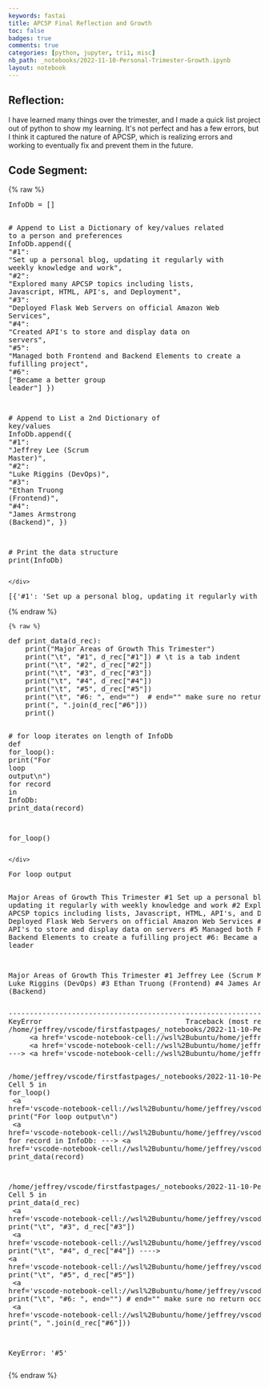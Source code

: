 ```yaml
---
keywords: fastai
title: APCSP Final Reflection and Growth
toc: false 
badges: true
comments: true
categories: [python, jupyter, tri1, misc]
nb_path: _notebooks/2022-11-10-Personal-Trimester-Growth.ipynb
layout: notebook
---
```


<!--
#################################################
### THIS FILE WAS AUTOGENERATED! DO NOT EDIT! ###
#################################################
# file to edit: _notebooks/2022-11-10-Personal-Trimester-Growth.ipynb
-->

<div class="container" id="notebook-container">
        
<div class="cell border-box-sizing text_cell rendered"><div class="inner_cell">
<div class="text_cell_render border-box-sizing rendered_html">
<h2 id="Reflection:">Reflection:<a class="anchor-link" href="#Reflection:"> </a></h2><p>I have learned many things over the trimester, and I made a quick list project out of python to show my learning. It's not perfect and has a few errors, but I think it captured the nature of APCSP, which is realizing errors and working to eventually fix and prevent them in the future.</p>

</div>
</div>
</div>
<div class="cell border-box-sizing text_cell rendered"><div class="inner_cell">
<div class="text_cell_render border-box-sizing rendered_html">
<h2 id="Code-Segment:">Code Segment:<a class="anchor-link" href="#Code-Segment:"> </a></h2>
</div>
</div>
</div>
    {% raw %}
    
<div class="cell border-box-sizing code_cell rendered">
<div class="input">

<div class="inner_cell">
    <div class="input_area">
<div class=" highlight hl-ipython3"><pre><span></span><span class="n">InfoDb</span> <span class="o">=</span> <span class="p">[]</span>

<span class="c1"># Append to List a Dictionary of key/values related to a person and preferences</span>
<span class="n">InfoDb</span><span class="o">.</span><span class="n">append</span><span class="p">({</span>
    <span class="s2">&quot;#1&quot;</span><span class="p">:</span> <span class="s2">&quot;Set up a personal blog, updating it regularly with weekly knowledge and work&quot;</span><span class="p">,</span>
    <span class="s2">&quot;#2&quot;</span><span class="p">:</span> <span class="s2">&quot;Explored many APCSP topics including lists, Javascript, HTML, API&#39;s, and Deployment&quot;</span><span class="p">,</span>
    <span class="s2">&quot;#3&quot;</span><span class="p">:</span> <span class="s2">&quot;Deployed Flask Web Servers on official Amazon Web Services&quot;</span><span class="p">,</span>
    <span class="s2">&quot;#4&quot;</span><span class="p">:</span> <span class="s2">&quot;Created API&#39;s to store and display data on servers&quot;</span><span class="p">,</span>
    <span class="s2">&quot;#5&quot;</span><span class="p">:</span> <span class="s2">&quot;Managed both Frontend and Backend Elements to create a fufilling project&quot;</span><span class="p">,</span>
    <span class="s2">&quot;#6&quot;</span><span class="p">:</span> <span class="p">[</span><span class="s2">&quot;Became a better group leader&quot;</span><span class="p">]</span>
<span class="p">})</span>

<span class="c1"># Append to List a 2nd Dictionary of key/values</span>
<span class="n">InfoDb</span><span class="o">.</span><span class="n">append</span><span class="p">({</span>
    <span class="s2">&quot;#1&quot;</span><span class="p">:</span> <span class="s2">&quot;Jeffrey Lee (Scrum Master)&quot;</span><span class="p">,</span>
    <span class="s2">&quot;#2&quot;</span><span class="p">:</span> <span class="s2">&quot;Luke Riggins (DevOps)&quot;</span><span class="p">,</span>
    <span class="s2">&quot;#3&quot;</span><span class="p">:</span> <span class="s2">&quot;Ethan Truong (Frontend)&quot;</span><span class="p">,</span>
    <span class="s2">&quot;#4&quot;</span><span class="p">:</span> <span class="s2">&quot;James Armstrong (Backend)&quot;</span><span class="p">,</span>
<span class="p">})</span>

<span class="c1"># Print the data structure</span>
<span class="nb">print</span><span class="p">(</span><span class="n">InfoDb</span><span class="p">)</span>
</pre></div>

    </div>
</div>
</div>

<div class="output_wrapper">
<div class="output">

<div class="output_area">

<div class="output_subarea output_stream output_stdout output_text">
<pre>[{&#39;#1&#39;: &#39;Set up a personal blog, updating it regularly with weekly knowledge and work&#39;, &#39;#2&#39;: &#34;Explored many APCSP topics including lists, Javascript, HTML, API&#39;s, and Deployment&#34;, &#39;#3&#39;: &#39;Deployed Flask Web Servers on official Amazon Web Services&#39;, &#39;#4&#39;: &#34;Created API&#39;s to store and display data on servers&#34;, &#39;#5&#39;: &#39;Managed both Frontend and Backend Elements to create a fufilling project&#39;, &#39;#6&#39;: [&#39;Became a better group leader&#39;]}, {&#39;#1&#39;: &#39;Jeffrey Lee (Scrum Master)&#39;, &#39;#2&#39;: &#39;Luke Riggins (DevOps)&#39;, &#39;#3&#39;: &#39;Ethan Truong (Frontend)&#39;, &#39;#4&#39;: &#39;James Armstrong (Backend)&#39;}]
</pre>
</div>
</div>

</div>
</div>

</div>
    {% endraw %}

    {% raw %}
    
<div class="cell border-box-sizing code_cell rendered">
<div class="input">

<div class="inner_cell">
    <div class="input_area">
<div class=" highlight hl-ipython3"><pre><span></span><span class="k">def</span> <span class="nf">print_data</span><span class="p">(</span><span class="n">d_rec</span><span class="p">):</span>
    <span class="nb">print</span><span class="p">(</span><span class="s2">&quot;Major Areas of Growth This Trimester&quot;</span><span class="p">)</span>
    <span class="nb">print</span><span class="p">(</span><span class="s2">&quot;</span><span class="se">\t</span><span class="s2">&quot;</span><span class="p">,</span> <span class="s2">&quot;#1&quot;</span><span class="p">,</span> <span class="n">d_rec</span><span class="p">[</span><span class="s2">&quot;#1&quot;</span><span class="p">])</span> <span class="c1"># \t is a tab indent</span>
    <span class="nb">print</span><span class="p">(</span><span class="s2">&quot;</span><span class="se">\t</span><span class="s2">&quot;</span><span class="p">,</span> <span class="s2">&quot;#2&quot;</span><span class="p">,</span> <span class="n">d_rec</span><span class="p">[</span><span class="s2">&quot;#2&quot;</span><span class="p">])</span>
    <span class="nb">print</span><span class="p">(</span><span class="s2">&quot;</span><span class="se">\t</span><span class="s2">&quot;</span><span class="p">,</span> <span class="s2">&quot;#3&quot;</span><span class="p">,</span> <span class="n">d_rec</span><span class="p">[</span><span class="s2">&quot;#3&quot;</span><span class="p">])</span>
    <span class="nb">print</span><span class="p">(</span><span class="s2">&quot;</span><span class="se">\t</span><span class="s2">&quot;</span><span class="p">,</span> <span class="s2">&quot;#4&quot;</span><span class="p">,</span> <span class="n">d_rec</span><span class="p">[</span><span class="s2">&quot;#4&quot;</span><span class="p">])</span>
    <span class="nb">print</span><span class="p">(</span><span class="s2">&quot;</span><span class="se">\t</span><span class="s2">&quot;</span><span class="p">,</span> <span class="s2">&quot;#5&quot;</span><span class="p">,</span> <span class="n">d_rec</span><span class="p">[</span><span class="s2">&quot;#5&quot;</span><span class="p">])</span>
    <span class="nb">print</span><span class="p">(</span><span class="s2">&quot;</span><span class="se">\t</span><span class="s2">&quot;</span><span class="p">,</span> <span class="s2">&quot;#6: &quot;</span><span class="p">,</span> <span class="n">end</span><span class="o">=</span><span class="s2">&quot;&quot;</span><span class="p">)</span>  <span class="c1"># end=&quot;&quot; make sure no return occurs</span>
    <span class="nb">print</span><span class="p">(</span><span class="s2">&quot;, &quot;</span><span class="o">.</span><span class="n">join</span><span class="p">(</span><span class="n">d_rec</span><span class="p">[</span><span class="s2">&quot;#6&quot;</span><span class="p">]))</span>
    <span class="nb">print</span><span class="p">()</span>

<span class="c1"># for loop iterates on length of InfoDb</span>
<span class="k">def</span> <span class="nf">for_loop</span><span class="p">():</span>
    <span class="nb">print</span><span class="p">(</span><span class="s2">&quot;For loop output</span><span class="se">\n</span><span class="s2">&quot;</span><span class="p">)</span>
    <span class="k">for</span> <span class="n">record</span> <span class="ow">in</span> <span class="n">InfoDb</span><span class="p">:</span>
        <span class="n">print_data</span><span class="p">(</span><span class="n">record</span><span class="p">)</span>

<span class="n">for_loop</span><span class="p">()</span>
</pre></div>

    </div>
</div>
</div>

<div class="output_wrapper">
<div class="output">

<div class="output_area">

<div class="output_subarea output_stream output_stdout output_text">
<pre>For loop output

Major Areas of Growth This Trimester
	 #1 Set up a personal blog, updating it regularly with weekly knowledge and work
	 #2 Explored many APCSP topics including lists, Javascript, HTML, API&#39;s, and Deployment
	 #3 Deployed Flask Web Servers on official Amazon Web Services
	 #4 Created API&#39;s to store and display data on servers
	 #5 Managed both Frontend and Backend Elements to create a fufilling project
	 #6: Became a better group leader

Major Areas of Growth This Trimester
	 #1 Jeffrey Lee (Scrum Master)
	 #2 Luke Riggins (DevOps)
	 #3 Ethan Truong (Frontend)
	 #4 James Armstrong (Backend)
</pre>
</div>
</div>

<div class="output_area">

<div class="output_subarea output_text output_error">
<pre>
<span class="ansi-red-fg">---------------------------------------------------------------------------</span>
<span class="ansi-red-fg">KeyError</span>                                  Traceback (most recent call last)
<span class="ansi-green-intense-fg ansi-bold">/home/jeffrey/vscode/firstfastpages/_notebooks/2022-11-10-Personal-Trimester-Growth.ipynb Cell 5</span> in <span class="ansi-cyan-fg">&lt;cell line: 19&gt;</span><span class="ansi-blue-fg">()</span>
<span class="ansi-green-intense-fg ansi-bold">     &lt;a href=&#39;vscode-notebook-cell://wsl%2Bubuntu/home/jeffrey/vscode/firstfastpages/_notebooks/2022-11-10-Personal-Trimester-Growth.ipynb#W1sdnNjb2RlLXJlbW90ZQ%3D%3D?line=15&#39;&gt;16&lt;/a&gt;</span>     for record in InfoDb:
<span class="ansi-green-intense-fg ansi-bold">     &lt;a href=&#39;vscode-notebook-cell://wsl%2Bubuntu/home/jeffrey/vscode/firstfastpages/_notebooks/2022-11-10-Personal-Trimester-Growth.ipynb#W1sdnNjb2RlLXJlbW90ZQ%3D%3D?line=16&#39;&gt;17&lt;/a&gt;</span>         print_data(record)
<span class="ansi-green-fg">---&gt; &lt;a href=&#39;vscode-notebook-cell://wsl%2Bubuntu/home/jeffrey/vscode/firstfastpages/_notebooks/2022-11-10-Personal-Trimester-Growth.ipynb#W1sdnNjb2RlLXJlbW90ZQ%3D%3D?line=18&#39;&gt;19&lt;/a&gt;</span> for_loop()

<span class="ansi-green-intense-fg ansi-bold">/home/jeffrey/vscode/firstfastpages/_notebooks/2022-11-10-Personal-Trimester-Growth.ipynb Cell 5</span> in <span class="ansi-cyan-fg">for_loop</span><span class="ansi-blue-fg">()</span>
<span class="ansi-green-intense-fg ansi-bold">     &lt;a href=&#39;vscode-notebook-cell://wsl%2Bubuntu/home/jeffrey/vscode/firstfastpages/_notebooks/2022-11-10-Personal-Trimester-Growth.ipynb#W1sdnNjb2RlLXJlbW90ZQ%3D%3D?line=14&#39;&gt;15&lt;/a&gt;</span> print(&#34;For loop output\n&#34;)
<span class="ansi-green-intense-fg ansi-bold">     &lt;a href=&#39;vscode-notebook-cell://wsl%2Bubuntu/home/jeffrey/vscode/firstfastpages/_notebooks/2022-11-10-Personal-Trimester-Growth.ipynb#W1sdnNjb2RlLXJlbW90ZQ%3D%3D?line=15&#39;&gt;16&lt;/a&gt;</span> for record in InfoDb:
<span class="ansi-green-fg">---&gt; &lt;a href=&#39;vscode-notebook-cell://wsl%2Bubuntu/home/jeffrey/vscode/firstfastpages/_notebooks/2022-11-10-Personal-Trimester-Growth.ipynb#W1sdnNjb2RlLXJlbW90ZQ%3D%3D?line=16&#39;&gt;17&lt;/a&gt;</span>     print_data(record)

<span class="ansi-green-intense-fg ansi-bold">/home/jeffrey/vscode/firstfastpages/_notebooks/2022-11-10-Personal-Trimester-Growth.ipynb Cell 5</span> in <span class="ansi-cyan-fg">print_data</span><span class="ansi-blue-fg">(d_rec)</span>
<span class="ansi-green-intense-fg ansi-bold">      &lt;a href=&#39;vscode-notebook-cell://wsl%2Bubuntu/home/jeffrey/vscode/firstfastpages/_notebooks/2022-11-10-Personal-Trimester-Growth.ipynb#W1sdnNjb2RlLXJlbW90ZQ%3D%3D?line=5&#39;&gt;6&lt;/a&gt;</span> print(&#34;\t&#34;, &#34;#3&#34;, d_rec[&#34;#3&#34;])
<span class="ansi-green-intense-fg ansi-bold">      &lt;a href=&#39;vscode-notebook-cell://wsl%2Bubuntu/home/jeffrey/vscode/firstfastpages/_notebooks/2022-11-10-Personal-Trimester-Growth.ipynb#W1sdnNjb2RlLXJlbW90ZQ%3D%3D?line=6&#39;&gt;7&lt;/a&gt;</span> print(&#34;\t&#34;, &#34;#4&#34;, d_rec[&#34;#4&#34;])
<span class="ansi-green-fg">----&gt; &lt;a href=&#39;vscode-notebook-cell://wsl%2Bubuntu/home/jeffrey/vscode/firstfastpages/_notebooks/2022-11-10-Personal-Trimester-Growth.ipynb#W1sdnNjb2RlLXJlbW90ZQ%3D%3D?line=7&#39;&gt;8&lt;/a&gt;</span> print(&#34;\t&#34;, &#34;#5&#34;, d_rec[&#34;#5&#34;])
<span class="ansi-green-intense-fg ansi-bold">      &lt;a href=&#39;vscode-notebook-cell://wsl%2Bubuntu/home/jeffrey/vscode/firstfastpages/_notebooks/2022-11-10-Personal-Trimester-Growth.ipynb#W1sdnNjb2RlLXJlbW90ZQ%3D%3D?line=8&#39;&gt;9&lt;/a&gt;</span> print(&#34;\t&#34;, &#34;#6: &#34;, end=&#34;&#34;)  # end=&#34;&#34; make sure no return occurs
<span class="ansi-green-intense-fg ansi-bold">     &lt;a href=&#39;vscode-notebook-cell://wsl%2Bubuntu/home/jeffrey/vscode/firstfastpages/_notebooks/2022-11-10-Personal-Trimester-Growth.ipynb#W1sdnNjb2RlLXJlbW90ZQ%3D%3D?line=9&#39;&gt;10&lt;/a&gt;</span> print(&#34;, &#34;.join(d_rec[&#34;#6&#34;]))

<span class="ansi-red-fg">KeyError</span>: &#39;#5&#39;</pre>
</div>
</div>

</div>
</div>

</div>
    {% endraw %}

</div>
 

